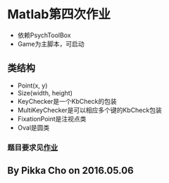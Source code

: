# Matlab第四次作业
- 依赖PsychToolBox
- Game为主脚本，可启动

## 类结构
- Point(x, y)
- Size(width, height)
- KeyChecker是一个KbCheck的包装
- MultiKeyChecker是可以相应多个键的KbCheck包装
- FixationPoint是注视点类
- Oval是圆类

### 题目要求见[作业](./Matlab第四次作业.pdf)
## By Pikka Cho on 2016.05.06

